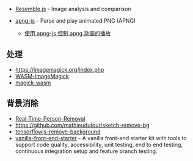 - [Resemble.js](https://github.com/rsmbl/Resemble.js) - Image analysis and comparison
- [apng-js](https://github.com/davidmz/apng-js) - Parse and play animated PNG (APNG)

    - [使用 apng-js 控制 apng 动画的播放](https://segmentfault.com/a/1190000040329295)

## 处理

- https://imagemagick.org/index.php
- [WASM-ImageMagick](https://github.com/KnicKnic/WASM-ImageMagick)
- [magick-wasm](https://github.com/dlemstra/magick-wasm)

## 背景消除

- [Real-Time-Person-Removal](https://github.com/jasonmayes/Real-Time-Person-Removal)
- https://github.com/mathieudutour/sketch-remove-bg
- [tensorflowjs-remove-background](https://github.com/poly-glot/tensorflowjs-remove-background)
- [vanilla-front-end-starter](https://github.com/poly-glot/vanilla-front-end-starter) - A vanilla front-end starter kit with tools to support code quality, accessibility, unit testing, end to end testing, continuous integration setup and feature branch testing.
